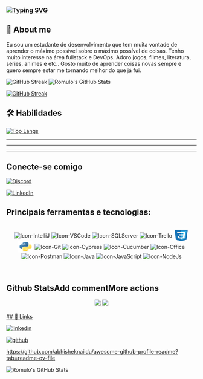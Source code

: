 ### [![Typing SVG](https://readme-typing-svg.herokuapp.com?font=Fira+Code&weight=500&size=30&pause=100&color=7F00FF&width=550&height=60&lines=I+am+Romulo!;Welcome+to+my+Repository)](https://git.io/typing-svg)

## 🚀 About me


Eu sou um estudante de desenvolvimento que tem muita vontade de aprender o máximo possível sobre o máximo possível de coisas. Tenho muito interesse na área fullstack e DevOps. Adoro jogos, filmes, literatura, séries, animes e etc.. Gosto muito de aprender coisas novas sempre e quero sempre estar me tornando melhor do que já fui.





![GitHub Streak](https://streak-stats.demolab.com?user=Romulord33&theme=dracula)
![Romulo's GitHub Stats](https://github-readme-stats.vercel.app/api?username=Romulord33&theme=midnight-purple&show_icons=true)

[![GitHub Streak](https://streak-stats.demolab.com?user=Romulord33&theme=neon)](https://git.io/streak-stats)

## 🛠 Habilidades





[![Top Langs](https://github-readme-stats.vercel.app/api/top-langs/?username=JuanTaroni&bg_color=000&text_color=FFF&title_color=E94D5F&border_color=30A3DC)](https://github.com/anuraghazra/github-readme-stats)


------------------------------------------------------------------------------------------------------------------------------------------------------------------------------------------------------------
------------------------------------------------------------------------------------------------------------------------------------------------------------------------------------------------------------
------------------------------------------------------------------------------------------------------------------------------------------------------------------------------------------------------------

## Conecte-se comigo





[![Discord](https://img.shields.io/badge/Discord-7289DA?style=for-the-badge&logo=discord&logoColor=white)](https://discord.com/channels/Flayfe#6758/)


[![LinkedIn](https://img.shields.io/badge/LinkedIn-0077B5?style=for-the-badge&logo=linkedin&logoColor=white)](https://www.linkedin.com/in/flaviafesantos/)








## Principais ferramentas e tecnologias:





<div align="center" style="display: inline_block"><br/>


  <img align="center" alt="Icon-IntelliJ" height="30" width="40" src="https://cdn.jsdelivr.net/gh/devicons/devicon/icons/intellij/intellij-original.svg">


  <img align="center" alt="Icon-VSCode" height="30" width="40" src="https://cdn.jsdelivr.net/gh/devicons/devicon/icons/visualstudio/visualstudio-plain.svg">


  <img align="center" alt="Icon-SQLServer" height="30" width="30" src="https://img.icons8.com/color/480/microsoft-sql-server.png">


  <img align="center" alt="Icon-Trello" height="30" width="40" src="https://cdn.jsdelivr.net/gh/devicons/devicon/icons/trello/trello-plain.svg">


  <img align="center" alt="Icon-CSS" height="30" width="40" src="https://raw.githubusercontent.com/devicons/devicon/master/icons/css3/css3-original.svg">


  <img align="center" alt="Icon-Python" height="30" width="40" src="https://raw.githubusercontent.com/devicons/devicon/master/icons/python/python-original.svg">


  <img align="center" alt="Icon-Git" height="30" width="40" src="https://cdn.jsdelivr.net/gh/devicons/devicon/icons/git/git-original.svg">


  <img align="center" alt="Icon-Cypress" height="30" width="30" src="https://avatars.githubusercontent.com/u/8908513?s=280&v=4">


  <img align="center" alt="Icon-Cucumber" height="30" width="30" src="https://cdn.jsdelivr.net/gh/devicons/devicon/icons/cucumber/cucumber-plain.svg">


  <img align="center" alt="Icon-Office" height="30" width="30" src="https://www.cursou.com.br/wp-content/uploads/2016/09/Curso-de-Office-2016.png">


  <img align="center" alt="Icon-Postman" height="30" width="30" src="https://miro.medium.com/max/512/1*fVBL9mtLJmHIH6YpU7WvHQ.png">


  <img align="center" alt="Icon-Java" height="30" width="30" src="https://cdn.jsdelivr.net/gh/devicons/devicon/icons/java/java-original.svg">


  <img align="center" alt="Icon-JavaScript" height="30" width="30" src="https://cdn.jsdelivr.net/gh/devicons/devicon/icons/javascript/javascript-original.svg">


  <img align="center" alt="Icon-NodeJs" height="30" width="30" src="https://cdn.jsdelivr.net/gh/devicons/devicon/icons/nodejs/nodejs-original.svg">


</div><br/><br/>





## Github StatsAdd commentMore actions





<div align="center">


  <a href="https://github.com/flayfe">


  <img height="180em" src="https://github-readme-stats.vercel.app/api?username=flayfe&show_icons=true&theme=calm&include_all_commits=true&count_private=true"/>


  <img height="180em" src="https://github-readme-stats.vercel.app/api/top-langs/?username=flayfe&layout=compact&langs_count=7&theme=calm"/>


</div><br/>
## 🔗 Links





[![linkedin](https://img.shields.io/badge/linkedin-0A66C2?style=for-the-badge&logo=linkedin&logoColor=white)](www.linkedin.com/in/juan-taroni-bb93301b3)


[![github](https://img.shields.io/badge/GitHub-100000?style=for-the-badge&logo=github&logoColor=white)](https://github.com/JuanTaroni)


https://github.com/abhisheknaiidu/awesome-github-profile-readme?tab=readme-ov-file

![Romulo's GitHub Stats](https://github-readme-stats.vercel.app/api?username=Romulord33&theme=transparent&bg_color=000&border_color=30A3DC&show_icons=true&icon_color=30A3DC&title_color=E94D5F&text_color=FFF)
